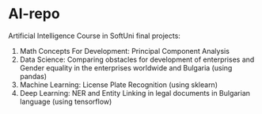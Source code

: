 # AI-repo
 Artificial Intelligence Course in SoftUni final projects:
 1. Math Concepts For Development: Principal Component Analysis
 2. Data Science: Comparing obstacles for development of enterprises and Gender equality in the enterprises worldwide and Bulgaria (using pandas)
 3. Machine Learning: License Plate Recognition (using sklearn)
 4. Deep Learning: NER and Entity Linking in legal documents in Bulgarian language (using tensorflow)
